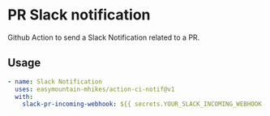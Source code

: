 # PR Slack notification

Github Action to send a Slack Notification related to a PR.

## Usage

```yaml
- name: Slack Notification
  uses: easymountain-mhikes/action-ci-notif@v1
  with:
    slack-pr-incoming-webhook: ${{ secrets.YOUR_SLACK_INCOMING_WEBHOOK }}
```
